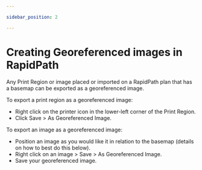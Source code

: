 ```yaml
---

sidebar_position: 2

---
```

# Creating Georeferenced images in RapidPath

Any Print Region or image placed or imported on a RapidPath plan that has a basemap can be exported as a georeferenced image.

To export a print region as a georeferenced image:

- Right click on the printer icon in the lower-left corner of the Print Region.
- Click Save > As Georeferenced Image.

To export an image as a georeferenced image:

- Position an image as you would like it in relation to the basemap (details on how to best do this below).
- Right click on an image > Save > As Georeferenced Image.
- Save your georeferenced image.